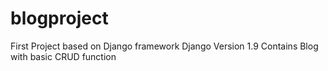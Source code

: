 # blogproject
First Project based on Django framework
Django Version 1.9
Contains Blog with basic CRUD function
